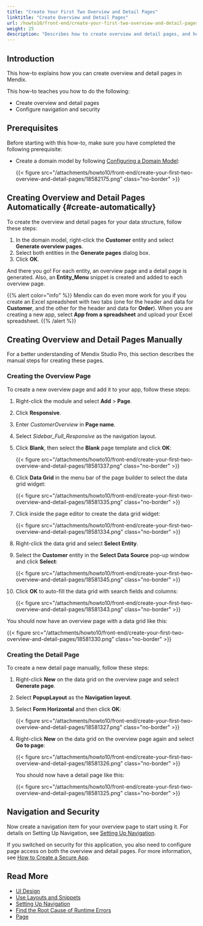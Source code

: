 ```yaml
---
title: "Create Your First Two Overview and Detail Pages"
linktitle: "Create Overview and Detail Pages"
url: /howto10/front-end/create-your-first-two-overview-and-detail-pages/
weight: 25
description: "Describes how to create overview and detail pages, and how to configure navigation and security."
---
```


## Introduction

This how-to explains how you can create overview and detail pages in Mendix. 

This how-to teaches you how to do the following:

* Create overview and detail pages
* Configure navigation and security

## Prerequisites

Before starting with this how-to, make sure you have completed the following prerequisite:

* Create a domain model by following [Configuring a Domain Model](/refguide10/configuring-a-domain-model/):

    {{< figure src="/attachments/howto10/front-end/create-your-first-two-overview-and-detail-pages/18582175.png" class="no-border" >}}

## Creating Overview and Detail Pages Automatically {#create-automatically}

To create the overview and detail pages for your data structure, follow these steps:

1. In the domain model, right-click the **Customer** entity and select **Generate overview pages**. 
2. Select both entities in the **Generate pages** dialog box.
3. Click **OK**.

And there you go! For each entity, an overview page and a detail page is generated. Also, an **Entity_Menu** snippet is created and added to each overview page.

{{% alert color="info" %}}
Mendix can do even more work for you if you create an Excel spreadsheet with two tabs (one for the header and data for **Customer**, and the other for the header and data for **Order**). When you are creating a new app, select **App from a spreadsheet** and upload your Excel spreadsheet.
{{% /alert %}}

## Creating Overview and Detail Pages Manually

For a better understanding of Mendix Studio Pro, this section describes the manual steps for creating these pages.

### Creating the Overview Page

To create a new overview page and add it to your app, follow these steps:

1. Right-click the module and select **Add** > **Page**.
2. Click **Responsive**.
3. Enter *CustomerOverview* in **Page name**.
4. Select *Sidebar_Full_Responsive* as the navigation layout.
5. Click **Blank**, then select the **Blank** page template and click **OK**:

    {{< figure src="/attachments/howto10/front-end/create-your-first-two-overview-and-detail-pages/18581337.png" class="no-border" >}}

6. Click **Data Grid** in the menu bar of the page builder to select the data grid widget:

    {{< figure src="/attachments/howto10/front-end/create-your-first-two-overview-and-detail-pages/18581335.png" class="no-border" >}}

7. Click inside the page editor to create the data grid widget:

    {{< figure src="/attachments/howto10/front-end/create-your-first-two-overview-and-detail-pages/18581334.png" class="no-border" >}}

8. Right-click the data grid and select **Select Entity**.
9. Select the **Customer** entity in the **Select Data Source** pop-up window and click **Select**:

    {{< figure src="/attachments/howto10/front-end/create-your-first-two-overview-and-detail-pages/18581345.png" class="no-border" >}}

10. Click **OK** to auto-fill the data grid with search fields and columns:

    {{< figure src="/attachments/howto10/front-end/create-your-first-two-overview-and-detail-pages/18581343.png" class="no-border" >}}

You should now have an overview page with a data grid like this:

{{< figure src="/attachments/howto10/front-end/create-your-first-two-overview-and-detail-pages/18581330.png" class="no-border" >}}

### Creating the Detail Page

To create a new detail page manually, follow these steps:

1. Right-click **New** on the data grid on the overview page and select **Generate page**.
2. Select **PopupLayout** as the **Navigation layout**.
3. Select **Form Horizontal** and then click **OK**:

    {{< figure src="/attachments/howto10/front-end/create-your-first-two-overview-and-detail-pages/18581327.png" class="no-border" >}} 

4. Right-click **New** on the data grid on the overview page again and select **Go to page**:

    {{< figure src="/attachments/howto10/front-end/create-your-first-two-overview-and-detail-pages/18581326.png" class="no-border" >}}

    You should now have a detail page like this:

    {{< figure src="/attachments/howto10/front-end/create-your-first-two-overview-and-detail-pages/18581325.png" class="no-border" >}}

## Navigation and Security

Now create a navigation item for your overview page to start using it. For details on Setting Up Navigation, see [Setting Up Navigation](/refguide10/setting-up-the-navigation-structure/).

If you switched on security for this application, you also need to configure page access on both the overview and detail pages. For more information, see [How to Create a Secure App](/howto10/security/create-a-secure-app/).

## Read More

* [UI Design](/howto10/front-end/atlas-ui/)
* [Use Layouts and Snippets](/howto10/front-end/layouts-and-snippets/)
* [Setting Up Navigation](/refguide10/setting-up-the-navigation-structure/)
* [Find the Root Cause of Runtime Errors](/howto10/monitoring-troubleshooting/finding-the-root-cause-of-runtime-errors/)
* [Page](/refguide10/page/)
